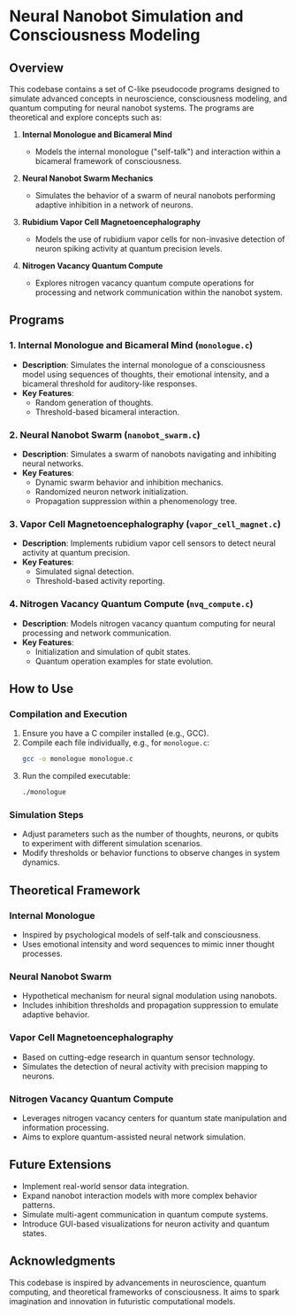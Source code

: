 # Neural Nanobot Simulation and Consciousness Modeling

## Overview
This codebase contains a set of C-like pseudocode programs designed to simulate advanced concepts in neuroscience, consciousness modeling, and quantum computing for neural nanobot systems. The programs are theoretical and explore concepts such as:

1. **Internal Monologue and Bicameral Mind**
   - Models the internal monologue ("self-talk") and interaction within a bicameral framework of consciousness.

2. **Neural Nanobot Swarm Mechanics**
   - Simulates the behavior of a swarm of neural nanobots performing adaptive inhibition in a network of neurons.

3. **Rubidium Vapor Cell Magnetoencephalography**
   - Models the use of rubidium vapor cells for non-invasive detection of neuron spiking activity at quantum precision levels.

4. **Nitrogen Vacancy Quantum Compute**
   - Explores nitrogen vacancy quantum compute operations for processing and network communication within the nanobot system.

## Programs
### 1. **Internal Monologue and Bicameral Mind (`monologue.c`)**
- **Description**: Simulates the internal monologue of a consciousness model using sequences of thoughts, their emotional intensity, and a bicameral threshold for auditory-like responses.
- **Key Features**:
  - Random generation of thoughts.
  - Threshold-based bicameral interaction.

### 2. **Neural Nanobot Swarm (`nanobot_swarm.c`)**
- **Description**: Simulates a swarm of nanobots navigating and inhibiting neural networks.
- **Key Features**:
  - Dynamic swarm behavior and inhibition mechanics.
  - Randomized neuron network initialization.
  - Propagation suppression within a phenomenology tree.

### 3. **Vapor Cell Magnetoencephalography (`vapor_cell_magnet.c`)**
- **Description**: Implements rubidium vapor cell sensors to detect neural activity at quantum precision.
- **Key Features**:
  - Simulated signal detection.
  - Threshold-based activity reporting.

### 4. **Nitrogen Vacancy Quantum Compute (`nvq_compute.c`)**
- **Description**: Models nitrogen vacancy quantum computing for neural processing and network communication.
- **Key Features**:
  - Initialization and simulation of qubit states.
  - Quantum operation examples for state evolution.

## How to Use
### Compilation and Execution
1. Ensure you have a C compiler installed (e.g., GCC).
2. Compile each file individually, e.g., for `monologue.c`:
   ```bash
   gcc -o monologue monologue.c
   ```
3. Run the compiled executable:
   ```bash
   ./monologue
   ```

### Simulation Steps
- Adjust parameters such as the number of thoughts, neurons, or qubits to experiment with different simulation scenarios.
- Modify thresholds or behavior functions to observe changes in system dynamics.

## Theoretical Framework
### Internal Monologue
- Inspired by psychological models of self-talk and consciousness.
- Uses emotional intensity and word sequences to mimic inner thought processes.

### Neural Nanobot Swarm
- Hypothetical mechanism for neural signal modulation using nanobots.
- Includes inhibition thresholds and propagation suppression to emulate adaptive behavior.

### Vapor Cell Magnetoencephalography
- Based on cutting-edge research in quantum sensor technology.
- Simulates the detection of neural activity with precision mapping to neurons.

### Nitrogen Vacancy Quantum Compute
- Leverages nitrogen vacancy centers for quantum state manipulation and information processing.
- Aims to explore quantum-assisted neural network simulation.

## Future Extensions
- Implement real-world sensor data integration.
- Expand nanobot interaction models with more complex behavior patterns.
- Simulate multi-agent communication in quantum compute systems.
- Introduce GUI-based visualizations for neuron activity and quantum states.

## Acknowledgments
This codebase is inspired by advancements in neuroscience, quantum computing, and theoretical frameworks of consciousness. It aims to spark imagination and innovation in futuristic computational models.

